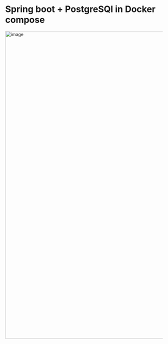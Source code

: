 # Spring boot + PostgreSQl in Docker compose

<img width="983" alt="image" src="https://github.com/amol9372/docker-compose-tutorial/assets/20081129/698e31d5-e3e7-418a-8776-b5db9f8b9b32">
